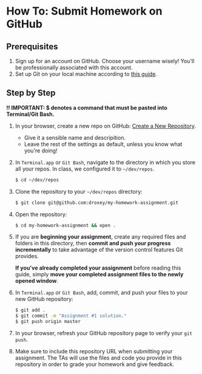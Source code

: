 # How To: Submit Homework on GitHub

## Prerequisites

1. Sign up for an account on GitHub. Choose your username wisely! You'll be professionally associated with this account.
1. Set up Git on your local machine according to [this guide](https://github.com/outputs-io/dataviz-docs/blob/master/git/README.md).

## Step by Step

**‼️ IMPORTANT: $ denotes a command that must be pasted into Terminal/Git Bash.**

1. In your browser, create a new repo on GitHub: [Create a New Repository](https://github.com/new).
    * Give it a sensible name and descripition.
    * Leave the rest of the settings as default, unless you know what you're doing!

1. In `Terminal.app` or `Git Bash`, navigate to the directory in which you store all your repos. In class, we configured it to `~/dev/repos`.

    ```bash
    $ cd ~/dev/repos
    ```

1. Clone the repository to your `~/dev/repos` directory:

    ```bash
    $ git clone git@github.com:droxey/my-homework-assignment.git
    ```

1. Open the repository:
    ```bash
    $ cd my-homework-assignment && open .
    ```

1. If you are **beginning your assignment**, create any required files and folders in this directory, then **commit and push your progress incrementally** to take advantage of the version control features Git provides.

    **If you've already completed your assignment** before reading this guide, simply **move your completed assignment files to the newly opened window**.

1. In `Terminal.app` or `Git Bash`, add, commit, and push your files to your new GitHub repository:

    ```bash
    $ git add .
    $ git commit -m "Assignment #1 solution."
    $ git push origin master
    ```

1. In your browser, refresh your GitHub repository page to verify your `git push`.

1. Make sure to include this repository URL when submitting your assignment. The TAs will use the files and code you provide in this repository in order to grade your homework and give feedback.
